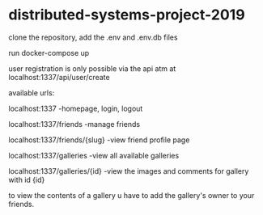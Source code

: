 # distributed-systems-project-2019

clone the repository,
add the .env and .env.db files

run docker-compose up

user registration is only possible via the api atm at localhost:1337/api/user/create

available urls:

localhost:1337  -homepage, login, logout

localhost:1337/friends  -manage friends

localhost:1337/friends/{slug} -view friend profile page
  
localhost:1337/galleries -view all available galleries

localhost:1337/galleries/{id} -view the images and comments for gallery with id {id}

to view the contents of a gallery u have to add the gallery's owner to your friends.
